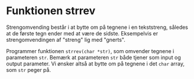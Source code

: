 # Funktionen strrev

Strengomvending består i at bytte om på tegnene i en tekststreng, således at de første tegn ender med at være de sidste. Eksempelvis er strengomvendingen af "streng" lig med "gnerts".

Programmer funktionen `strrev(char *str)`, som omvender tegnene i parameteren `str`. Bemærk at parameteren `str` både tjener som input og output parameter. Vi ønsker altså at bytte om på tegnene i det `char` array, som `str` peger på.
